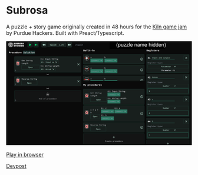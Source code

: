 # Subrosa

A puzzle + story game originally created in 48 hours for the [Kiln game jam](https://puhack.horse/kiln) by Purdue Hackers. Built with Preact/Typescript.

![Screenshot](screenshot.png)

[Play in browser](https://subrosa.thomasqm.com)

[Devpost](https://devpost.com/software/subrosa)